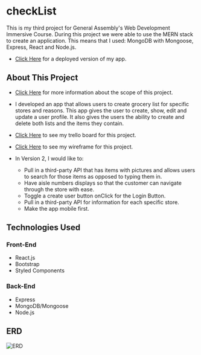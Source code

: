 # checkList
This is my third project for General Assembly's Web Development Immersive Course. During this project we were able to use the MERN stack to create an application. This means that I used: MongoDB with Mongoose, Express, React and Node.js.

* [Click Here](https://checklist-pal.herokuapp.com/) for a deployed version of my app.

## About This Project
* [Click Here](https://git.generalassemb.ly/atl-wdi/wdi-curriculum/blob/master/projects/unit_03/README.md) for more information about the scope of this project.

* I developed an app that allows users to create grocery list for specific stores and reasons. This app gives the user to create, show, edit and update a user profile. It also gives the users the ability to create and delete both lists and the items they contain.

* [Click Here](https://trello.com/b/Z9WlRM0s/wdi16-project-3-checklist) to see my trello board for this project.

* [Click Here](https://www.figma.com/file/BFduMhIIg3qHpdF0mOc5fTqc/checkList) to see my wireframe for this project.

* In Version 2, I would like to:
    * Pull in a third-party API that has items with pictures and allows users to search for those items as opposed to typing them in.
    * Have aisle numbers displays so that the customer can navigate through the store with ease.
    * Toggle a create user button onClick for the Login Button.
    * Pull in a third-party API for information for each specific store.
    * Make the app mobile first.

## Technologies Used
### Front-End
* React.js
* Bootstrap
* Styled Components
### Back-End
* Express
* MongoDB/Mongoose
* Node.js

## ERD
![ERD](https://i.imgur.com/Lz5g4Kt.jpg)










